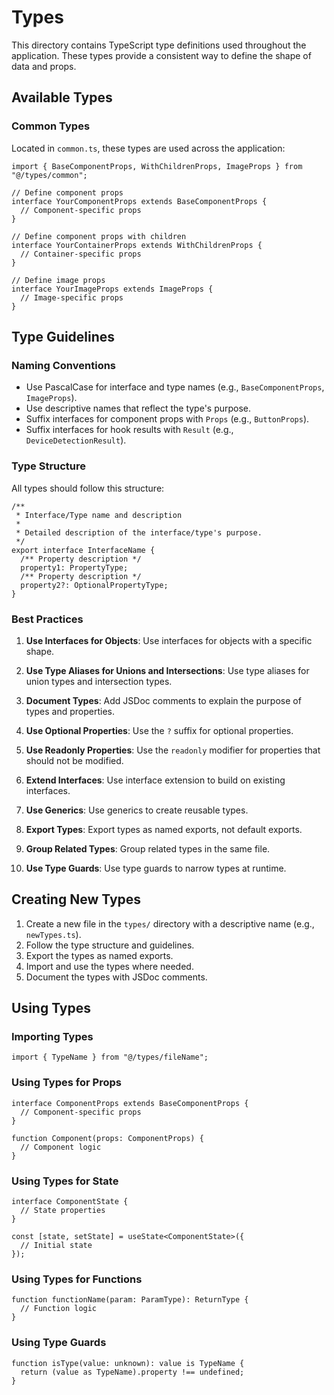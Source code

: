 # Types

This directory contains TypeScript type definitions used throughout the application. These types provide a consistent way to define the shape of data and props.

## Available Types

### Common Types

Located in `common.ts`, these types are used across the application:

```tsx
import { BaseComponentProps, WithChildrenProps, ImageProps } from "@/types/common";

// Define component props
interface YourComponentProps extends BaseComponentProps {
  // Component-specific props
}

// Define component props with children
interface YourContainerProps extends WithChildrenProps {
  // Container-specific props
}

// Define image props
interface YourImageProps extends ImageProps {
  // Image-specific props
}
```

## Type Guidelines

### Naming Conventions

- Use PascalCase for interface and type names (e.g., `BaseComponentProps`, `ImageProps`).
- Use descriptive names that reflect the type's purpose.
- Suffix interfaces for component props with `Props` (e.g., `ButtonProps`).
- Suffix interfaces for hook results with `Result` (e.g., `DeviceDetectionResult`).

### Type Structure

All types should follow this structure:

```tsx
/**
 * Interface/Type name and description
 * 
 * Detailed description of the interface/type's purpose.
 */
export interface InterfaceName {
  /** Property description */
  property1: PropertyType;
  /** Property description */
  property2?: OptionalPropertyType;
}
```

### Best Practices

1. **Use Interfaces for Objects**: Use interfaces for objects with a specific shape.

2. **Use Type Aliases for Unions and Intersections**: Use type aliases for union types and intersection types.

3. **Document Types**: Add JSDoc comments to explain the purpose of types and properties.

4. **Use Optional Properties**: Use the `?` suffix for optional properties.

5. **Use Readonly Properties**: Use the `readonly` modifier for properties that should not be modified.

6. **Extend Interfaces**: Use interface extension to build on existing interfaces.

7. **Use Generics**: Use generics to create reusable types.

8. **Export Types**: Export types as named exports, not default exports.

9. **Group Related Types**: Group related types in the same file.

10. **Use Type Guards**: Use type guards to narrow types at runtime.

## Creating New Types

1. Create a new file in the `types/` directory with a descriptive name (e.g., `newTypes.ts`).
2. Follow the type structure and guidelines.
3. Export the types as named exports.
4. Import and use the types where needed.
5. Document the types with JSDoc comments.

## Using Types

### Importing Types

```tsx
import { TypeName } from "@/types/fileName";
```

### Using Types for Props

```tsx
interface ComponentProps extends BaseComponentProps {
  // Component-specific props
}

function Component(props: ComponentProps) {
  // Component logic
}
```

### Using Types for State

```tsx
interface ComponentState {
  // State properties
}

const [state, setState] = useState<ComponentState>({
  // Initial state
});
```

### Using Types for Functions

```tsx
function functionName(param: ParamType): ReturnType {
  // Function logic
}
```

### Using Type Guards

```tsx
function isType(value: unknown): value is TypeName {
  return (value as TypeName).property !== undefined;
}
```
